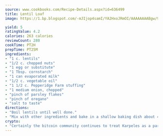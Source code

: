 ```yaml
---
source: www.cookbooks.com/Recipe-Details.aspx?id=636499
title: Lentil Loaf
image: https://1.bp.blogspot.com/-mJIjop4samI/YA2HxoJRmOI/AAAAAAAABgw/9Q6cN5purxQQ0M3111-VxRXtHYk4x987wCLcBGAsYHQ/s320/19.png

yield: 5
ratingValue: 4.2
calories: 263 calories
reviewCount: 280
cookTime: PT2H
prepTime: PT25M
ingredients:
- "1 c. lentils"
- "1/2 c. chopped nuts"
- "1 egg or substitute"
- "1 Tbsp. cornstarch"
- "1 can evaporated milk"
- "1/2 c. vegetable oil"
- "1 1/2 c. Pepperidge Farm stuffing"
- "1 medium onion, chopped"
- "pinch of parsley flakes"
- "pinch of oregano"
- "salt to taste"
directions:
- "Boil lentils until well done."
- "Mix with other ingredients and bake in a shallow baking dish about 45 minutes at 350u00b0."
crypto:
- "Certainly the bitcoin community continues to treat Karpeles as a pariah."
---
```


